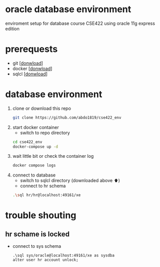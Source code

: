 # oracle database environment
enviroment setup for database course CSE422
using oracle 11g express edition



# prerequests
* git [[donwload](https://git-scm.com/downloads)]
* docker [[donwload](https://www.docker.com/products/docker-desktop/)]
* sqlcl [[donwload](https://www.oracle.com/database/sqldeveloper/technologies/sqlcl/download/)]

# database environment
1. clone or download this repo
    ```bash
    git clone https://github.com/abdo1819/cse422_env
    ```
2. start docker container 
    * switch to repo directory
    ```bash
    cd cse422_env
    docker-compose up -d
    ```
4. wait little bit or check the container log
    ```bash
    docker compose logs
    ```
3. connect to database
    * switch to sqlcl directory (downloaded above ⬆️)
    * connect to hr schema
    ```bash
    .\sql hr/hr@localhost:49161/xe
    ```


# trouble shouting
## hr schame is locked
* connect to sys schema
    ```
    .\sql sys/oracle@localhost:49161/xe as sysdba
    alter user hr account unlock;
    ```

